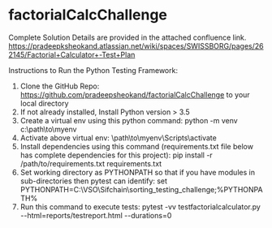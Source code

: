 # factorialCalcChallenge
Complete Solution Details are provided in the attached confluence link. 
https://pradeepksheokand.atlassian.net/wiki/spaces/SWISSBORG/pages/262145/Factorial+Calculator+-Test+Plan

Instructions to Run the Python Testing Framework:
1) Clone the GitHub Repo: https://github.com/pradeepsheokand/factorialCalcChallenge to your local directory
2) If not already installed, Install Python version > 3.5
3) Create a virtual env using this python command: python -m venv c:\path\to\myenv
4) Activate above virtual env: \path\to\myenv\Scripts\activate
5) Install dependencies using this command (requirements.txt file below has complete dependencies for this project): pip install -r /path/to/requirements.txt
requirements.txt
6) Set working directory as PYTHONPATH so that if you have modules in sub-directories then pytest can identify: set PYTHONPATH=C:\VSO\Sifchain\sorting_testing_challenge;%PYTHONPATH%
7) Run this command to execute tests: pytest -vv testfactorialcalculator.py --html=reports/testreport.html --durations=0
